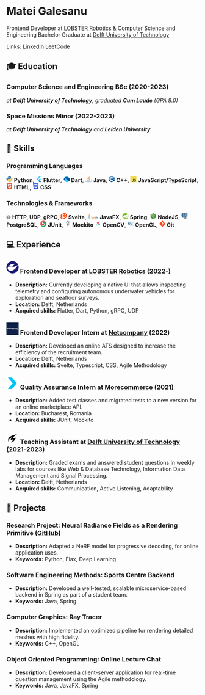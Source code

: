 # Matei Galesanu
Frontend Developer at [LOBSTER Robotics](https://www.lobster-robotics.com/) & Computer Science and Engineering Bachelor Graduate at [Delft University of Technology](https://www.tudelft.nl/)

Links: [LinkedIn](www.linkedin.com/in/matei-galesanu-a56710230)
[LeetCode](https://leetcode.com/janelu44/)

## 🎓 Education
### Computer Science and Engineering BSc (2020-2023)
*at **Delft University of Technology**, graduated **Cum Laude** (GPA 8.0)*

### Space Missions Minor (2022-2023)
*at **Delft University of Technology** and **Leiden University***


## 🎯 Skills
### Programming Languages
<img src="images/python_icon.png"  width="16" height="16"> **Python**,
<img src="images/flutter_icon.png"  width="16" height="16"> **Flutter**,
<img src="images/dart_icon.png"  width="16" height="16"> **Dart**,
<img src="images/java_icon.png"  width="17" height="16"> **Java**,
<img src="images/cpp_icon.png"  width="16" height="16"> **C++**,
<img src="images/js_icon.png"  width="16" height="16"> **JavaScript/TypeScript**,
<img src="images/html_icon.png"  width="16" height="16"> **HTML**,
<img src="images/css_icon.png"  width="16" height="16"> **CSS**

### Technologies & Frameworks
🌐 **HTTP, UDP, gRPC**,
<img src="images/svelte_icon.png"  width="16" height="16"> **Svelte**,
<img src="images/javafx_icon.png"  width="28" height="16"> **JavaFX**,
<img src="images/spring_icon.png"  width="16" height="16"> **Spring**,
<img src="images/nodejs_icon.png"  width="16" height="16"> **NodeJS**,
<img src="images/sql_icon.png"  width="16" height="16"> **PostgreSQL**,
<img src="images/junit_icon.png"  width="16" height="16"> **JUnit**,
<img src="images/mockito_icon.png"  width="16" height="16"> **Mockito**
<img src="images/opencv_icon.png"  width="16" height="16"> **OpenCV**,
<img src="images/opengl_icon.png"  width="16" height="16"> **OpenGL**,
<img src="images/git_icon.png"  width="16" height="16"> **Git**

## 💻 Experience
### ![LOBSTER Robotics](images/lobster_icon.png) Frontend Developer at [LOBSTER Robotics](https://www.lobster-robotics.com/) (2022-)
- **Description:** Currently developing a native UI that allows inspecting telemetry and configuring autonomous underwater vehicles for exploration and seafloor surveys.
- **Location:** Delft, Netherlands
- **Acquired skills:** Flutter, Dart, Python, gRPC, UDP


### ![Netcompany](images/netcompany_icon.png) Frontend Developer Intern at [Netcompany](https://www.netcompany.com/int) (2022)
- **Description:** Developed an online ATS designed to increase the efficiency of the recruitment team.
- **Location:** Delft, Netherlands
- **Acquired skills:** Svelte, Typescript, CSS, Agile Methodology 


### ![Morecommerce](images/morecommerce_icon.png) Quality Assurance Intern at [Morecommerce](https://www.morecommerce.com/) (2021)
- **Description:** Added test classes and migrated tests to a new version for an online marketplace API.
- **Location:** Bucharest, Romania
- **Acquired skills:** JUnit, Mockito


### ![Delft University of Technology](images/tudelft_icon.png) Teaching Assistant at [Delft University of Technology](https://www.tudelft.nl/) (2021-2023)
- **Description:** Graded exams and answered student questions in weekly labs for courses like Web & Database Technology, Information Data Management and Signal Processing.
- **Location:** Delft, Netherlands
- **Acquired skills:** Communication, Active Listening, Adaptability


## 🚀 Projects
### Research Project: Neural Radiance Fields as a Rendering Primitive ([GitHub](https://github.com/janelu44/streamnerf))
- **Description:** Adapted a NeRF model for progressive decoding, for online application uses.
- **Keywords:** Python, Flax, Deep Learning

### Software Engineering Methods: Sports Centre Backend
- **Description:** Developed a well-tested, scalable microservice-based backend in Spring as part of a student team.
- **Keywords:** Java, Spring

### Computer Graphics: Ray Tracer
- **Description:** Implemented an optimized pipeline for rendering detailed meshes with high fidelity.
- **Keywords:** C++, OpenGL

### Object Oriented Programming: Online Lecture Chat
- **Description:** Developed a client-server application for real-time question management using the Agile methodology.
- **Keywords:** Java, JavaFX, Spring

